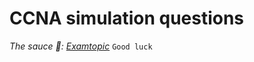 # CCNA simulation questions
*The sauce 🥣: [Examtopic](https://www.examtopics.com/exams/cisco/200-301)*
`Good luck`
